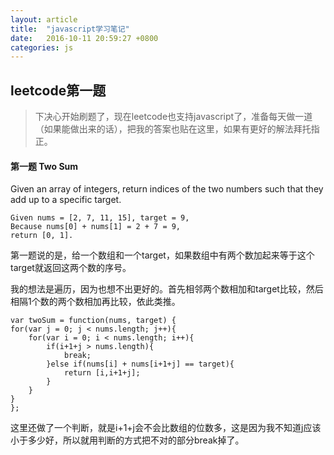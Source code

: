 ```yaml
---
layout: article
title:  "javascript学习笔记"
date:   2016-10-11 20:59:27 +0800
categories: js
---
```


## leetcode第一题
> 下决心开始刷题了，现在leetcode也支持javascript了，准备每天做一道（如果能做出来的话），把我的答案也贴在这里，如果有更好的解法拜托指正。

#### 第一题 Two Sum
Given an array of integers, return indices of the two numbers such that they add up to a specific target.  

	Given nums = [2, 7, 11, 15], target = 9,
	Because nums[0] + nums[1] = 2 + 7 = 9,
	return [0, 1].

第一题说的是，给一个数组和一个target，如果数组中有两个数加起来等于这个target就返回这两个数的序号。

我的想法是遍历，因为也想不出更好的。首先相邻两个数相加和target比较，然后相隔1个数的两个数相加再比较，依此类推。

	var twoSum = function(nums, target) {
    for(var j = 0; j < nums.length; j++){
        for(var i = 0; i < nums.length; i++){
            if(i+1+j > nums.length){
                break;
            }else if(nums[i] + nums[i+1+j] == target){
                return [i,i+1+j];
            }
        }
    }
	};

这里还做了一个判断，就是i+1+j会不会比数组的位数多，这是因为我不知道j应该小于多少好，所以就用判断的方式把不对的部分break掉了。